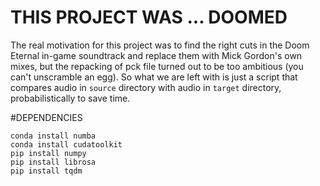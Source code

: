# THIS PROJECT WAS ... DOOMED

The real motivation for this project was to find the right cuts in the Doom Eternal in-game soundtrack and replace them with Mick Gordon's own mixes, but the repacking of pck file turned out to be too ambitious (you can't unscramble an egg). So what we are left with is just a script that compares audio in `source` directory with audio in `target` directory, probabilistically to save time.  

#DEPENDENCIES 

```
conda install numba  
conda install cudatoolkit  
pip install numpy  
pip install librosa  
pip install tqdm  
```
